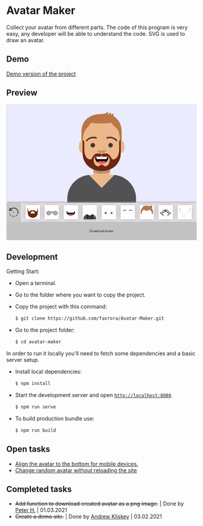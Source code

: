 # Avatar Maker

Collect your avatar from different parts. The code of this program is very easy, any developer will be able to understand the code. SVG is used to draw an avatar.

## Demo

[Demo version of the project](https://avatar-maker-vue.netlify.app/)

## Preview

![Preview](src/assets/img/preview.gif)

## Development

Getting Start:
* Open a terminal. 
* Go to the folder where you want to copy the project. 
* Copy the project with this command:

    ```sh
    $ git clone https://github.com/favrora/Avatar-Maker.git
    ```

* Go to the project folder:

    ```sh
    $ cd avatar-maker
    ```

In order to run it locally you'll need to fetch some dependencies and a basic server setup.

* Install local dependencies:

    ```sh
    $ npm install
    ```

* Start the development server and open [`http://localhost:8080`](http://localhost:8080).

    ```sh
    $ npm run serve
    ```
    
* To build production bundle use:

   ```sh
   $ npm run build
   ```

## Open tasks

* [Align the avatar to the bottom for mobile devices.](https://github.com/favrora/Avatar-Maker/issues/9)
* [Change random avatar without reloading the site](https://github.com/favrora/Avatar-Maker/issues/8)

## Completed tasks

* ~~Add function to download created avatar as a png image.~~ | Done by [Peter H.](https://github.com/PetFeld) | 01.03.2021
* ~~Create a demo site.~~ | Done by [Andrew Kliskey](https://github.com/andrewkliskey) | 03.02.2021
